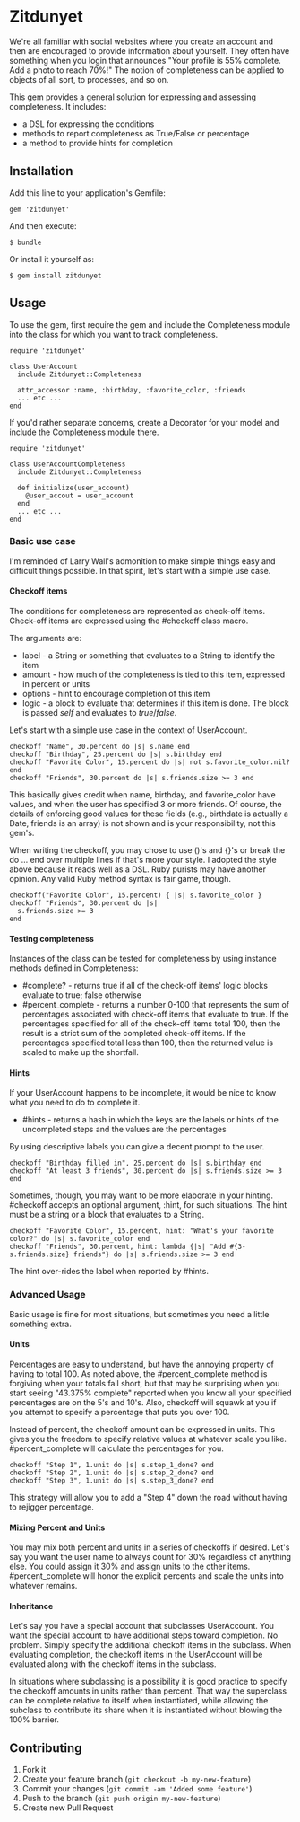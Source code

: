 # Zitdunyet

We're all familiar with social websites where you create an account and then are encouraged to provide information about yourself.  They often have something when you login that announces "Your profile is 55% complete.  Add a photo to reach 70%!" The notion of completeness can be applied to objects of all sort, to processes, and so on.

This gem provides a general solution for expressing and assessing completeness.  It includes:

+ a DSL for expressing the conditions
+ methods to report completeness as True/False or percentage
+ a method to provide hints for completion

## Installation

Add this line to your application's Gemfile:

    gem 'zitdunyet'

And then execute:

    $ bundle

Or install it yourself as:

    $ gem install zitdunyet

## Usage

To use the gem, first require the gem and include the Completeness module into the class for which you want to track completeness.

    require 'zitdunyet'

    class UserAccount
      include Zitdunyet::Completeness

      attr_accessor :name, :birthday, :favorite_color, :friends
      ... etc ...
    end

If you'd rather separate concerns, create a Decorator for your model and include the Completeness module there.

    require 'zitdunyet'

    class UserAccountCompleteness
      include Zitdunyet::Completeness

      def initialize(user_account)
        @user_accout = user_account
      end
      ... etc ...
    end

### Basic use case

I'm reminded of Larry Wall's admonition to make simple things easy and difficult things possible.  In that spirit, let's start with a simple use case.

#### Checkoff items

The conditions for completeness are represented as check-off items.  Check-off items are expressed using the #checkoff class macro.

The arguments are:

+ label - a String or something that evaluates to a String to identify the item
+ amount - how much of the completeness is tied to this item, expressed in percent or units
+ options - hint to encourage completion of this item
+ logic - a block to evaluate that determines if this item is done. The block is passed _self_ and evaluates to _true_/_false_.

Let's start with a simple use case in the context of UserAccount.

    checkoff "Name", 30.percent do |s| s.name end
    checkoff "Birthday", 25.percent do |s| s.birthday end
    checkoff "Favorite Color", 15.percent do |s| not s.favorite_color.nil? end
    checkoff "Friends", 30.percent do |s| s.friends.size >= 3 end

This basically gives credit when name, birthday, and favorite_color have values, and when the user has specified 3 or more friends.  Of course, the details of enforcing good values for these fields (e.g., birthdate is actually a Date, friends is an array) is not shown and is your responsibility, not this gem's.

When writing the checkoff, you may chose to use ()'s and {}'s or break the do ... end over multiple lines if that's more your style.  I adopted the style above because it reads well as a DSL.  Ruby purists may have another opinion.  Any valid Ruby method syntax is fair game, though.

    checkoff("Favorite Color", 15.percent) { |s| s.favorite_color }
    checkoff "Friends", 30.percent do |s|
      s.friends.size >= 3
    end

#### Testing completeness

Instances of the class can be tested for completeness by using instance methods defined in Completeness:

+ #complete? - returns true if all of the check-off items' logic blocks evaluate to true; false otherwise
+ #percent_complete - returns a number 0-100 that represents the sum of percentages associated with check-off items that evaluate to true.  If the percentages specified for all of the check-off items total 100, then the result is a strict sum of the completed check-off items.  If the percentages specified total less than 100, then the returned value is scaled to make up the shortfall.

#### Hints

If your UserAccount happens to be incomplete, it would be nice to know what you need to do to complete it.

+ #hints - returns a hash in which the keys are the labels or hints of the uncompleted steps and the values are the percentages

By using descriptive labels you can give a decent prompt to the user.

    checkoff "Birthday filled in", 25.percent do |s| s.birthday end
    checkoff "At least 3 friends", 30.percent do |s| s.friends.size >= 3 end

Sometimes, though, you may want to be more elaborate in your hinting.  #checkoff accepts an optional argument, :hint, for such situations.  The hint must be a string or a block that evaluates to a String.

    checkoff "Favorite Color", 15.percent, hint: "What's your favorite color?" do |s| s.favorite_color end
    checkoff "Friends", 30.percent, hint: lambda {|s| "Add #{3-s.friends.size} friends"} do |s| s.friends.size >= 3 end

The hint over-rides the label when reported by #hints.

### Advanced Usage

Basic usage is fine for most situations, but sometimes you need a little something extra.

#### Units

Percentages are easy to understand, but have the annoying property of having to total 100.  As noted above, the #percent_complete method is forgiving when your totals fall short, but that may be surprising when you start seeing "43.375% complete" reported when you know all your specified percentages are on the 5's and 10's.  Also, checkoff will squawk at you if you attempt to specify a percentage that puts you over 100.

Instead of percent, the checkoff amount can be expressed in units.  This gives you the freedom to specify relative values at whatever scale you like.  #percent_complete will calculate the percentages for you.

    checkoff "Step 1", 1.unit do |s| s.step_1_done? end
    checkoff "Step 2", 1.unit do |s| s.step_2_done? end
    checkoff "Step 3", 1.unit do |s| s.step_3_done? end

This strategy will allow you to add a "Step 4" down the road without having to rejigger percentage.

#### Mixing Percent and Units

You may mix both percent and units in a series of checkoffs if desired. Let's say you want the user name to always count for 30% regardless of anything else.  You could assign it 30% and assign units to the other items.  #percent_complete will honor the explicit percents and scale the units into whatever remains.

#### Inheritance

Let's say you have a special account that subclasses UserAccount.  You want the special account to have additional steps toward completion.  No problem.  Simply specify the additional checkoff items in the subclass.  When evaluating completion, the checkoff items in the UserAccount will be evaluated along with the checkoff items in the subclass.

In situations where subclassing is a possibility it is good practice to specify the checkoff amounts in units rather than percent.  That way the superclass can be complete relative to itself when instantiated, while allowing the subclass to contribute its share when it is instantiated without blowing the 100% barrier.

## Contributing

1. Fork it
2. Create your feature branch (`git checkout -b my-new-feature`)
3. Commit your changes (`git commit -am 'Added some feature'`)
4. Push to the branch (`git push origin my-new-feature`)
5. Create new Pull Request
